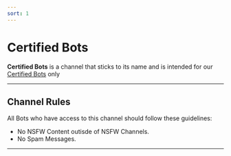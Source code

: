 ```yaml
---
sort: 1
---
```


# Certified Bots

**Certified Bots** is a channel that sticks to its name and is intended for our [Certified Bots](https://paradisebots.net/certified) only

---

## Channel Rules
All Bots who have access to this channel should follow these guidelines:
* No NSFW Content outisde of NSFW Channels.
* No Spam Messages.

---
